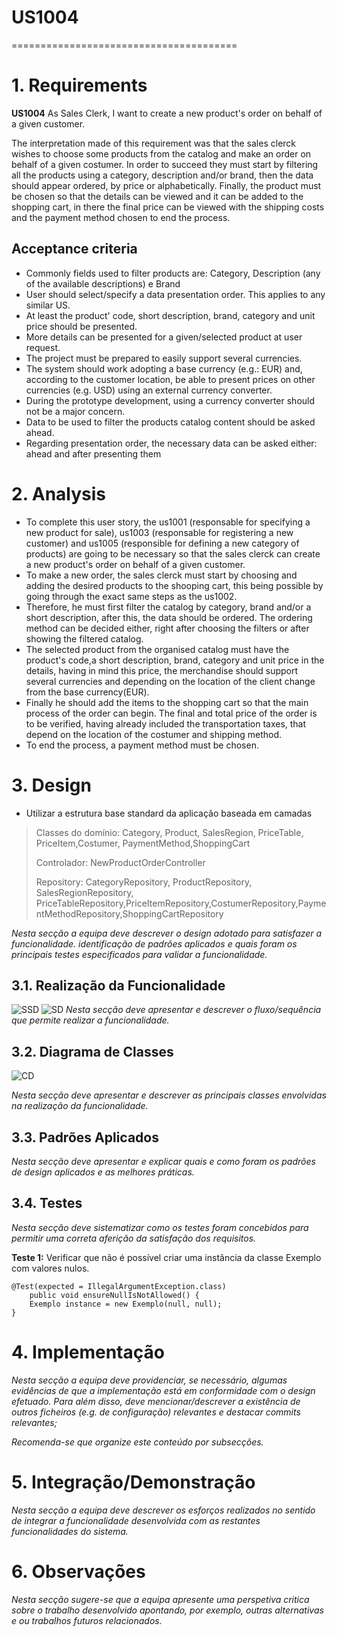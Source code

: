 # US1004
=======================================

# 1. Requirements

**US1004** As Sales Clerk, I want to create a new product's order on behalf of a given customer.

The interpretation made of this requirement was that the sales clerck wishes to choose some products from the catalog and make an order 
on behalf of a given costumer.
In order to succeed they must start by filtering all the products using a category, description and/or brand, then the data should appear ordered,
by price or alphabetically. 
Finally, the product must be chosen so that the details can be viewed and it can be added to the shopping cart, in there the final price can be viewed with the shipping costs
and the payment method chosen to end the process.

## Acceptance criteria
* Commonly fields used to filter products are: Category, Description (any of the available descriptions) e Brand
* User should select/specify a data presentation order. This applies to any similar US.
* At least the product' code, short description, brand, category and unit price should be presented.
* More details can be presented for a given/selected product at user request.
* The project must be prepared to easily support several currencies.
* The system should work adopting a base currency (e.g.: EUR) and, according to the customer location, be able to present prices on other currencies (e.g. USD) using an external currency converter.
* During the prototype development, using a currency converter should not be a major concern.
* Data to be used to filter the products catalog content should be asked ahead.
* Regarding presentation order, the necessary data can be asked either: ahead and after presenting them

# 2. Analysis
* To complete this user story, the us1001 (responsable for specifying a new product for sale), us1003 (responsable for registering a new customer) and us1005 (responsible for
  defining a new category of products) are going to be necessary so that the sales clerck can create a new product's order on behalf of a given customer.
* To make a new order, the sales clerck must start by choosing and adding the desired products to the shooping cart, this being possible by going through the exact same steps as the us1002.
* Therefore, he must first filter the catalog by category, brand and/or a short description, after this, the data
  should be ordered. The ordering method can be decided either, right after choosing the filters or after showing the filtered catalog.
* The selected product from the organised catalog must have the product's code,a short description, brand, category and unit price in the details,
  having in mind this price, the merchandise should support several currencies and depending on the location of the client change from the base currency(EUR).
* Finally he should add the items to the shopping cart so that the main process of the order can begin. The final and total price of the order 
is to be verified, having already included the transportation taxes, that depend on the location of  the costumer and shipping method.
* To end the process, a payment method must be chosen.

# 3. Design
* Utilizar a estrutura base standard da aplicação baseada em camadas

>   Classes do domínio: Category, Product, SalesRegion, PriceTable, PriceItem,Costumer, PaymentMethod,ShoppingCart
>
>   Controlador: NewProductOrderController
>
>   Repository: CategoryRepository, ProductRepository, SalesRegionRepository, PriceTableRepository,PriceItemRepository,CostumerRepository,PaymentMethodRepository,ShoppingCartRepository

*Nesta secção a equipa deve descrever o design adotado para satisfazer a funcionalidade.  identificação de padrões aplicados e quais foram os principais testes especificados para validar a funcionalidade.*

## 3.1. Realização da Funcionalidade
![SSD](US1004_SSD.svg)
![SD](US1004_SD.svg)
*Nesta secção deve apresentar e descrever o fluxo/sequência que permite realizar a funcionalidade.*

## 3.2. Diagrama de Classes
![CD](US1004_CD.svg)

*Nesta secção deve apresentar e descrever as principais classes envolvidas na realização da funcionalidade.*

## 3.3. Padrões Aplicados

*Nesta secção deve apresentar e explicar quais e como foram os padrões de design aplicados e as melhores práticas.*

## 3.4. Testes
*Nesta secção deve sistematizar como os testes foram concebidos para permitir uma correta aferição da satisfação dos requisitos.*

**Teste 1:** Verificar que não é possível criar uma instância da classe Exemplo com valores nulos.

	@Test(expected = IllegalArgumentException.class)
		public void ensureNullIsNotAllowed() {
		Exemplo instance = new Exemplo(null, null);
	}

# 4. Implementação

*Nesta secção a equipa deve providenciar, se necessário, algumas evidências de que a implementação está em conformidade com o design efetuado. Para além disso, deve mencionar/descrever a existência de outros ficheiros (e.g. de configuração) relevantes e destacar commits relevantes;*

*Recomenda-se que organize este conteúdo por subsecções.*

# 5. Integração/Demonstração

*Nesta secção a equipa deve descrever os esforços realizados no sentido de integrar a funcionalidade desenvolvida com as restantes funcionalidades do sistema.*

# 6. Observações

*Nesta secção sugere-se que a equipa apresente uma perspetiva critica sobre o trabalho desenvolvido apontando, por exemplo, outras alternativas e ou trabalhos futuros relacionados.*



